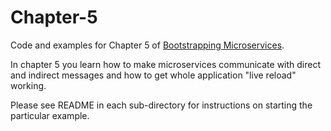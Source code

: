 # Chapter-5

Code and examples for Chapter 5 of [Bootstrapping Microservices](http://bit.ly/2o0aDsP).

In chapter 5 you learn how to make microservices communicate with direct and indirect messages and how to get whole application "live reload" working.

Please see README in each sub-directory for instructions on starting the particular example.